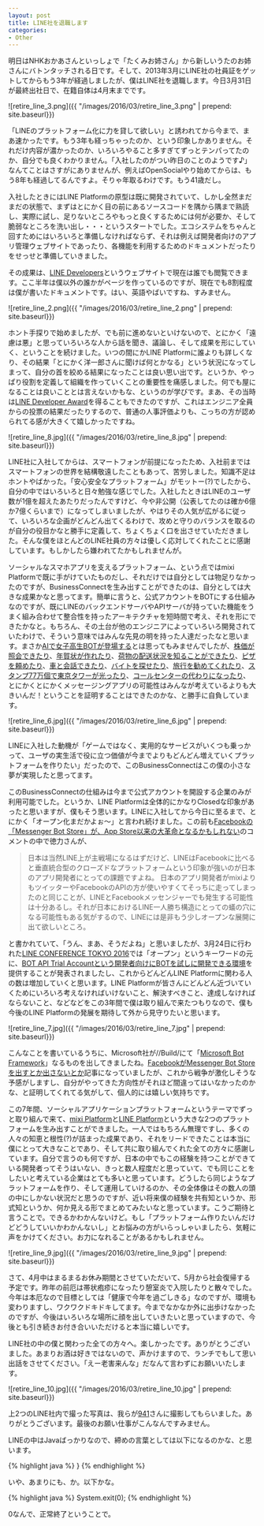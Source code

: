 ```yaml
---
layout: post
title: LINE社を退職します
categories:
- Other
---
```

明日はNHKおかあさんといっしょで「たくみお姉さん」から新しいうたのお姉さんにバトンタッチされる日です。そして、2013年3月にLINE社の社員証をゲットしてからもう3年が経過しましたが、僕はLINE社を退職します。今日3月31日が最終出社日で、在籍自体は4月末までです。

![retire_line_3.png]({{ "/images/2016/03/retire_line_3.png" | prepend: site.baseurl}})

「LINEのプラットフォーム化に力を貸して欲しい」と誘われてから今まで、まあ速かったです。もう3年も経っちゃったのか、という印象しかありません。それだけ内容が濃かったのか、いろいろやること多すぎてずっとテンパってたのか、自分でも良くわかりません。「入社したのがつい昨日のことのようです♪」なんてことはさすがにありませんが、例えばOpenSocialやり始めてからは、もう8年も経過してるんですよ。そりゃ年取るわけです。もう41歳だし。

入社したときにはLINE Platformの原型は既に開発されていて、しかし全然まだまだの状態で、まずはとにかく目の前にあるソースコードを隅から隅まで熟読し、実際に試し、足りないところやもっと良くするためには何が必要か、そして脆弱なところを洗い出し・・・というスタートでした。エコシステムをちゃんと回すためにはいろいろと準備しなければならず、それは例えば開発者向けのアプリ管理ウェブサイトであったり、各機能を利用するためのドキュメントだったりをせっせと準備していきました。

その成果は、[LINE Developers](https://developers.line.me/)というウェブサイトで現在は誰でも閲覧できます。ここ半年は僕以外の誰かがページを作っているのですが、現在でも8割程度は僕が書いたドキュメントです。はい、英語やばいですね、すみません。

![retire_line_2.png]({{ "/images/2016/03/retire_line_2.png" | prepend: site.baseurl}})

ホント手探りで始めましたが、でも前に進めないといけないので、とにかく「遠慮は悪」と思っていろいろな人から話を聞き、議論し、そして成果を形にしていく、ということを続けました。いつの間にかLINE Platformに誰よりも詳しくなり、その結果「とにかく洋一郎さんに聞けば何とかなる」という状況になってしまって、自分の首を絞める結果になったことは良い思い出です。というか、やっぱり役割を定義して組織を作っていくことの重要性を痛感しました。何でも屋になることは良いこととは言えないかもな、というのが学びです。まあ、その当時は[LINE Developer Award](http://line-hr.jp/archives/39044518.html)を得ることもできたのですが、これはエンジニア全員からの投票の結果だったりするので、普通の人事評価よりも、こっちの方が認められてる感が大きくて嬉しかったですね。

![retire_line_8.jpg]({{ "/images/2016/03/retire_line_8.jpg" | prepend: site.baseurl}})

LINE社に入社してからは、スマートフォンが前提になったため、入社前まではスマートフォンの世界を結構敬遠したこともあって、苦労しました。知識不足はホントやばかった。「安心安全なプラットフォーム」がモットー(?)でしたから、自分の中ではいろいろと日々勉強な感じでした。入社したときはLINEのユーザ数が1億を超えたあたりだったんですけど、今や非公開（公表してたのは確か6億か7億くらいまで）になってしまいましたが、やはりその人気が広がるに従って、いろいろな企画がどんどん出てくるわけで、攻めと守りのバランスを取るのが自分の役目かなと勝手に定義して、ちょくちょく口を出させていただきました。そんな僕をほとんどのLINE社員の方々は優しく応対してくれたことに感謝しています。もしかしたら嫌われてたかもしれませんが。

ソーシャルなスマホアプリを支えるプラットフォーム、という点ではmixi Platformで既に手がけていたものだし、それだけでは自分としては物足りなかったのですが、BusinessConnectを生み出すことができたのは、自分としては大きな成果かなと思ってます。簡単に言うと、公式アカウントをBOTにする仕組みなのですが、既にLINEのバックエンドサーバやAPIサーバが持っていた機能をうまく組み合わせて整合性を持ったアーキテクチャを短時間で考え、それを形にできたかなと。もちろん、その土台が他のエンジニアによっていろいろ開発されていたわけで、そういう意味ではみんな先見の明を持った人達だったなと思います。まさか[AIで女子高生BOTが登場する](http://rinna.jp/rinna/)とは思ってもみませんでしたが、[株価が照会できたり](https://www.sbisec.co.jp/ETGate/WPLETmgR001Control?OutSide=on&getFlg=on&burl=search_home&cat1=home&cat2=tool&dir=tool&file=home_line.html)、[年賀状が作れたり](https://line.yubin-nenga.jp/)、[荷物の配送状況を知ることができたり](http://www.kuronekoyamato.co.jp/webservice_guide/line_off.html)、[ピザを頼めたり](http://www.dominos.jp/line/)、[車と会話できたり](http://221616.com/drive-plus/)、[バイトを探せたり](http://line.froma.com/)、[旅行を勧めてくれたり](http://markezine.jp/article/detail/21549)、[スタンプ77万個で東京タワーが光ったり](http://aoiyugure.blog62.fc2.com/blog-entry-1940.html)、[コールセンターの代わりになったり](http://markezine.jp/article/detail/21041)、とにかくとにかくメッセージングアプリの可能性はみんなが考えているよりも大きいんだ！ということを証明することはできたのかな、と勝手に自負しています。

![retire_line_6.jpg]({{ "/images/2016/03/retire_line_6.jpg" | prepend: site.baseurl}})

LINEに入社した動機が「ゲームではなく、実用的なサービスがいくつも乗っかって、ユーザの実生活で役に立つ価値が今までよりもどんどん増えていくプラットフォームを作りたい」だったので、このBusinessConnectはこの僕の小さな夢が実現したと思ってます。

このBusinessConnectの仕組みは今まで公式アカウントを開設する企業のみが利用可能でした。というか、LINE Platformは全体的にかなりClosedな印象があったと思いますが、僕もそう思います。LINEに入社してから今日に至るまで、とにかく「オープン化まだかよぉ〜」と言われ続けました。この前も[Facebookの「Messenger Bot Store」が、App Store以来の大革命となるかもしれない](https://newspicks.com/news/1460110/)のコメントの中で徳力さんが、

> 日本は当然LINE上が主戦場になるはずだけど、LINEはFacebookに比べると垂直統合型のクローズドなプラットフォームという印象が強いのが日本のアプリ開発者にとっての課題ですよね。
> 日本のアプリ開発者がmixiよりもツイッターやFacebookのAPIの方が使いやすくてそっちに走ってしまったのと同じことが、LINEとFacebookメッセンジャーでも発生する可能性は十分あるし。それが日本におけるLINE一人勝ち構造にとっての蟻の穴になる可能性もある気がするので、LINEには是非もう少しオープンな展開に出て欲しいところ。

と書かれていて、「うん、まあ、そうだよね」と思いましたが、3月24日に行われた[LINE CONFERENCE TOKYO 2016](https://live.line.me/r/channels/21/broadcast/2783)では「オープン」というキーワードの元に、[BOT API Trial Accountという開発者向けにBOTを試しに開発できる環境](http://youtachannel.com/line-bot-api-and-bot-store/)を提供することが発表されましたし、これからどんどんLINE Platformに関わる人の数は増加していくと思います。LINE Platformが皆さんにどんどん近づいていくためにいろいろ考えなければいけないこと、解決すべきこと、達成しなければならないこと、などなどをこの3年間で僕は取り組んで来たつもりなので、僕も今後のLINE Platformの発展を期待して外から見守りたいと思います。

![retire_line_7.jpg]({{ "/images/2016/03/retire_line_7.jpg" | prepend: site.baseurl}})

こんなことを書いているうちに、Microsoft社が//Build/にて「[Microsoft Bot Framework](https://dev.botframework.com/)」なるものを出してきましたね。[FacebookがMessenger Bot Storeを出すとか出さないとか](http://jp.techcrunch.com/2016/03/23/facebook-bot-store/)記事になっていましたが、これから戦争が激化しそうな予感がしますし、自分がやってきた方向性がそれほど間違ってはいなかったのかな、と証明してくれてる気がして、個人的には嬉しい気持ちです。

この7年間、ソーシャルアプリケーションプラットフォームというテーマでずっと取り組んで来て、[mixi Platform](http://developer.mixi.co.jp)と[LINE Platform](https://developers.line.me)という大きな2つのプラットフォームを生み出すことができました。一人ではもちろん無理ですし、多くの人々の知恵と根性(?)が詰まった成果であり、それをリードできたことは本当に僕にとって大きなことであり、そして共に取り組んでくれた全ての方々に感謝しています。自分で言うのも何ですが、日本の中でもこの経験を持つことができている開発者ってそうはいない、きっと数人程度だと思っていて、でも同じことをしたいと考えている企業はとても多いと思っています。どうしたら同じようなプラットフォームを作り、そして運用していけるのか、その全体像はその数人の頭の中にしかない状況だと思うのですが、近い将来僕の経験を共有知というか、形式知というか、何か見える形でまとめてみたいなと思っています。こうご期待と言うことで。できるかわかんないけど。もし「プラットフォーム作りたいんだけどどうしていいかわかんないし」とお悩みの方がいらっしゃいましたら、気軽に声をかけてください。お力になれることがあるかもしれません。

![retire_line_9.jpg]({{ "/images/2016/03/retire_line_9.jpg" | prepend: site.baseurl}})

さて、4月中はまるまるお休み期間とさせていただいて、5月から社会復帰する予定です。昨年の前厄は帯状疱疹になったり憩室炎で入院したりと散々でした。今年は本厄なので目標としては「健康で今年を過ごしきる」なのですが、環境も変わりますし、ワクワクドキドキしてます。今までなかなか外に出歩けなかったのですが、今後はいろいろな場所に顔を出していきたいと思っていますので、今後とも引き続きお付き合いいただけると本当に嬉しいです。

LINE社の中の僕と関わった全ての方々へ。楽しかったです。ありがとうございました。あまりお酒は好きではないので、声かけますので、ランチでもして思い出話をさせてください。「えー老害来んな」だなんて言わずにお願いいたします。

![retire_line_10.jpg]({{ "/images/2016/03/retire_line_10.jpg" | prepend: site.baseurl}})

上2つのLINE社内で撮った写真は、我らが[941](http://blog.kushii.net/)さんに撮影してもらいました。ありがとうございます。最後のお願い仕事がこんなんですみません。

LINEの中はJavaばっかりなので、締めの言葉としては以下になるのかな、と思います。

{% highlight java %}
}
{% endhighlight %}

いや、あまりにも、か。以下かな。

{% highlight java %}
System.exit(0);
{% endhighlight %}

0なんで、正常終了ということで。
